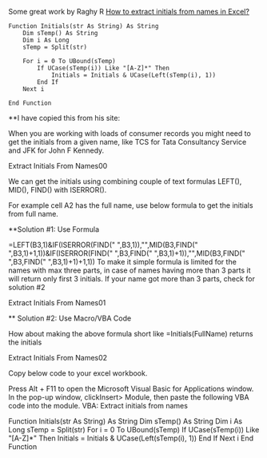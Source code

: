 Some great work by Raghy R
[How to extract initials from names in Excel?](http://quadexcel.com/how-to-extract-initials-from-names-in-excel/)


```
Function Initials(str As String) As String
    Dim sTemp() As String
    Dim i As Long
    sTemp = Split(str)
    
    For i = 0 To UBound(sTemp)
        If UCase(sTemp(i)) Like "[A-Z]*" Then
            Initials = Initials & UCase(Left(sTemp(i), 1))
        End If
    Next i

End Function
```


**I have copied this from his site:

When you are working with loads of consumer records you might need to get the initials from a given name, like TCS for Tata Consultancy Service and JFK for John F Kennedy.

Extract Initials From Names00

We can get the initials using combining couple of text formulas LEFT(), MID(), FIND() with ISERROR().

For example cell A2 has the full name, use below formula to get the initials from full name.

**Solution #1: Use Formula

=LEFT(B3,1)&IF(ISERROR(FIND(" ",B3,1)),"",MID(B3,FIND(" ",B3,1)+1,1))&IF(ISERROR(FIND(" ",B3,FIND(" ",B3,1)+1)),"",MID(B3,FIND(" ",B3,FIND(" ",B3,1)+1)+1,1))
To make it simple formula is limited for the names with max three parts, in case of names having more than 3 parts it will return only first 3 initials. If your name got more than 3 parts, check for solution #2

Extract Initials From Names01

** Solution #2: Use Macro/VBA Code

How about making the above formula short like =Initials(FullName) returns the initials

Extract Initials From Names02

Copy below code to your excel workbook.

Press Alt + F11 to open the Microsoft Visual Basic for Applications window.
In the pop-up window, clickInsert> Module, then paste the following VBA code into the module.
VBA: Extract initials from names

Function Initials(str As String) As String Dim sTemp() As String Dim i As Long sTemp = Split(str) For i = 0 To UBound(sTemp) If UCase(sTemp(i)) Like "[A-Z]*" Then Initials = Initials & UCase(Left(sTemp(i), 1)) End If Next i End Function
